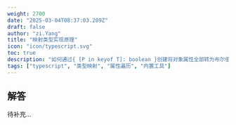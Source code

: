 ```yaml
---
weight: 2700
date: "2025-03-04T08:37:03.209Z"
draft: false
author: "zi.Yang"
title: "映射类型实现原理"
icon: "icon/typescript.svg"
toc: true
description: "如何通过{ [P in keyof T]: boolean }创建将对象属性全部转为布尔值的映射类型？说明Partial/Readonly等内置映射类型的底层实现逻辑"
tags: ["typescript", "类型映射", "属性遍历", "内置工具"]
---
```


## 解答

待补充...
